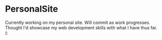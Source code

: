 # PersonalSite

Currently working on my personal site. Will commit as work progresses. Thought I'd showcase my web development skills with what I have thus far. (:
